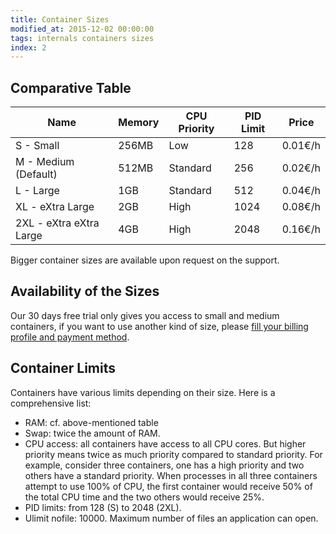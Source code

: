 ```yaml
---
title: Container Sizes
modified_at: 2015-12-02 00:00:00
tags: internals containers sizes
index: 2
---
```


## Comparative Table

<table class="table">
	<thead>
	<tr>
		<th>Name</th>
		<th>Memory</th>
		<th>CPU Priority</th>
    <th>PID Limit</th>
		<th>Price</th>
	</tr>
	</thead>
	<tbody>
	<tr>
		<td>S - Small</td>
		<td>256MB</td>
		<td>Low</td>
    <td>128</td>
		<td>0.01€/h</td>
	</tr>
	<tr>
		<td>M - Medium (Default)</td>
		<td>512MB</td>
		<td>Standard</td>
    <td>256</td>
		<td>0.02€/h</td>
	</tr>
	<tr>
		<td>L - Large</td>
		<td>1GB</td>
		<td>Standard</td>
    <td>512</td>
		<td>0.04€/h</td>
	</tr>
	<tr>
		<td>XL - eXtra Large</td>
		<td>2GB</td>
		<td>High</td>
    <td>1024</td>
		<td>0.08€/h</td>
	</tr>
	<tr>
		<td>2XL - eXtra eXtra Large</td>
		<td>4GB</td>
		<td>High</td>
    <td>2048</td>
		<td>0.16€/h</td>
	</tr>
	</tbody>
</table>

Bigger container sizes are available upon request on the support.

## Availability of the Sizes

Our 30 days free trial only gives you access to small and medium containers, if you want
to use another kind of size, please [fill your billing profile and payment
method](https://my.scalingo.com/billing).

## Container Limits

Containers have various limits depending on their size. Here is a comprehensive list:

- RAM: cf. above-mentioned table
- Swap: twice the amount of RAM.
- CPU access: all containers have access to all CPU cores. But higher priority
  means twice as much priority compared to standard priority. For example,
  consider three containers, one has a high priority and two others have a
  standard priority. When processes in all three containers attempt to use
  100% of CPU, the first container would receive 50% of the total CPU time and
  the two others would receive 25%.
- PID limits: from 128 (S) to 2048 (2XL).
- Ulimit nofile: 10000. Maximum number of files an application can open.
